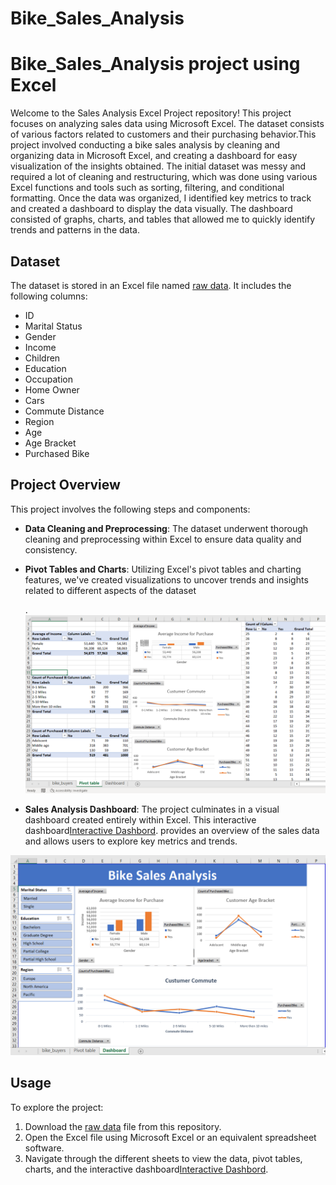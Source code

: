 # Bike_Sales_Analysis
# Bike_Sales_Analysis project using Excel

Welcome to the Sales Analysis Excel Project repository! This project focuses on analyzing sales data using Microsoft Excel. The dataset consists of various factors related to customers and their purchasing behavior.This project involved conducting a bike sales analysis by cleaning and organizing data in Microsoft Excel, and creating a dashboard for easy visualization of the insights obtained. The initial dataset was messy and required a lot of cleaning and restructuring, which was done using various Excel functions and tools such as sorting, filtering, and conditional formatting. Once the data was organized, I identified key metrics to track and created a dashboard to display the data visually. The dashboard consisted of graphs, charts, and tables that allowed me to quickly identify trends and patterns in the data.

## Dataset

The dataset is stored in an Excel file named [raw data](https://github.com/BhavanaMallipeddi/Bike_Sales_Analysis/blob/main/raw%20data.xlsx). It includes the following columns:

- ID
- Marital Status
- Gender
- Income
- Children
- Education
- Occupation
- Home Owner
- Cars
- Commute Distance
- Region
- Age
- Age Bracket
- Purchased Bike

## Project Overview

This project involves the following steps and components:

- **Data Cleaning and Preprocessing**: The dataset underwent thorough cleaning and preprocessing within Excel to ensure data quality and consistency.

- **Pivot Tables and Charts**: Utilizing Excel's pivot tables and charting features, we've created visualizations to uncover trends and insights related to different aspects of the dataset

  .![Pivot Tables and Charts](https://github.com/BhavanaMallipeddi/Bike_Sales_Analysis/blob/main/Pivot%20tables%20%26%20charts.png)



- **Sales Analysis Dashboard**: The project culminates in a visual dashboard created entirely within Excel. This interactive dashboard[Interactive Dashbord](https://github.com/BhavanaMallipeddi/Bike_Sales_Analysis/blob/main/Bike%20Sales%20Analysis.xlsx). provides an overview of the sales data and allows users to explore key metrics and trends.
  
  
![Dashboard](https://github.com/BhavanaMallipeddi/Bike_Sales_Analysis/blob/main/Dashboard.png)


## Usage

To explore the project:

1. Download the [raw data](https://github.com/BhavanaMallipeddi/Bike_Sales_Analysis/blob/main/raw%20data.xlsx) file from this repository.
2. Open the Excel file using Microsoft Excel or an equivalent spreadsheet software.
3. Navigate through the different sheets to view the data, pivot tables, charts, and the interactive dashboard[Interactive Dashbord](https://github.com/BhavanaMallipeddi/Bike_Sales_Analysis/blob/main/Bike%20Sales%20Analysis.xlsx).

